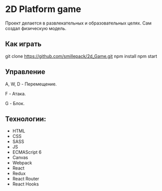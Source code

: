 # 2D Platform game
Проект делается  в развлекательных и образовательных целях. Сам создал физическую модель.

## Как играть
git clone https://github.com/smillepack/2d_Game.git
npm install
npm start

## Управление
A, W, D - Перемещение.

F - Атака.

G - Блок.

## Технологии:
* HTML
* CSS
* SASS
* JS
* ECMAScript 6
* Canvas
* Webpack
* React
* Redux
* React Router
* React Hooks

<!-- Demo: [2D Platform game](https://smillepack.github.io/2d_Game/dist/) -->
